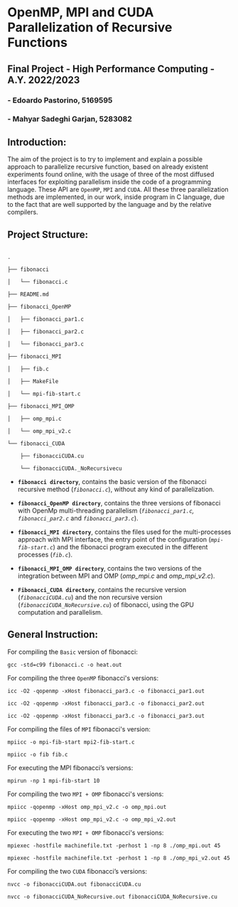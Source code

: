 # **OpenMP, MPI and CUDA Parallelization of Recursive Functions**

## **Final Project - High Performance Computing - A.Y. 2022/2023** 

### - Edoardo Pastorino, 5169595

### - Mahyar Sadeghi Garjan, 5283082



## Introduction:

 The aim of the project is to try to implement and explain a possible approach to parallelize recursive function, based on already existent experiments found online, with the usage of three of the most diffused interfaces for exploiting parallelism inside the code of a programming language. These API are `OpenMP`, `MPI` and `CUDA`. All these three parallelization methods are implemented, in our work, inside program in C language, due to the fact that are well supported by the language and by the relative compilers.



## Project Structure:

```

.

├── fibonacci

│   └── fibonacci.c

├── README.md

├── fibonacci_OpenMP

│   ├── fibonacci_par1.c

│   ├── fibonacci_par2.c

│   └── fibonacci_par3.c

├── fibonacci_MPI

│   ├── fib.c

│   ├── MakeFile

│   └── mpi-fib-start.c

├── fibonacci_MPI_OMP

│   ├── omp_mpi.c

│   └── omp_mpi_v2.c

└── fibonacci_CUDA

    ├── fibonacciCUDA.cu

    └── fibonacciCUDA._NoRecursivecu

```

- **`fibonacci directory`**, contains the basic version of the fibonacci recursive method (*`fibonacci.c`*), without any kind of parallelization.

- **`fibonacci_OpenMP directory`**, contains the three versions of fibonacci with OpenMp multi-threading parallelism (*`fibonacci_par1.c`, `fibonacci_par2.c`* and *`fibonacci_par3.c`*).

- **`fibonacci_MPI directory`**, contains the files used for the multi-processes approach with MPI interface, the entry point of the configuration (*`mpi-fib-start.c`*) and the fibonacci program executed in the different processes (*`fib.c`*).

- **`fibonacci_MPI_OMP directory`**, contains the two versions of the integration between MPI and OMP (*omp_mpi.c* and *omp_mpi_v2.c*).

- **`Fibonacci_CUDA directory`**, contains the recursive version (*`fibonacciCUDA.cu`*) and the non recursive version (*`fibonacciCUDA_NoRecursive.cu`*) of fibonacci, using the GPU computation and parallelism.



## General Instruction:

For compiling the `Basic` version of fibonacci:
```
gcc -std=c99 fibonacci.c -o heat.out
```
For compiling the three `OpenMP` fibonacci's versions:
```
icc -O2 -qopenmp -xHost fibonacci_par3.c -o fibonacci_par1.out
```
```
icc -O2 -qopenmp -xHost fibonacci_par3.c -o fibonacci_par2.out
```
```
icc -O2 -qopenmp -xHost fibonacci_par3.c -o fibonacci_par3.out
```
For compiling the files of `MPI` fibonacci's version:
```
mpiicc -o mpi-fib-start mpi2-fib-start.c
```
```
mpiicc -o fib fib.c
```
For executing the MPI fibonacci’s versions:
```
mpirun -np 1 mpi-fib-start 10
```
For compiling the two `MPI + OMP` fibonacci's versions:
```
mpiicc -qopenmp -xHost omp_mpi_v2.c -o omp_mpi.out
```
```
mpiicc -qopenmp -xHost omp_mpi_v2.c -o omp_mpi_v2.out
```
For executing the two `MPI + OMP` fibonacci's versions:
```
mpiexec -hostfile machinefile.txt -perhost 1 -np 8 ./omp_mpi.out 45
```
```
mpiexec -hostfile machinefile.txt -perhost 1 -np 8 ./omp_mpi_v2.out 45
```
For compiling the two `CUDA` fibonacci’s versions:
```
nvcc -o fibonacciCUDA.out fibonacciCUDA.cu 
```
```
nvcc -o fibonacciCUDA_NoRecursive.out fibonacciCUDA_NoRecursive.cu 
```

